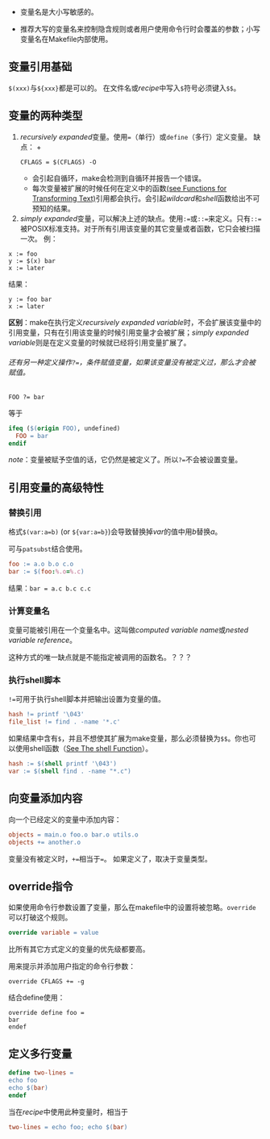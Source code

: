 - 变量名是大小写敏感的。

- 推荐大写的变量名来控制隐含规则或者用户使用命令行时会覆盖的参数；小写变量名在Makefile内部使用。

## 变量引用基础
`$(xxx)`与`${xxx}`都是可以的。
在文件名或*recipe*中写入`$`符号必须键入`$$`。

## 变量的两种类型
1. *recursively expanded*变量。使用`=`（单行）或`define`（多行）定义变量。
缺点：
    + 
    ```
    CFLAGS = $(CFLAGS) -O
    ```
    + 会引起自循环，make会检测到自循环并报告一个错误。
    + 每次变量被扩展的时候任何在定义中的函数[(see Functions for Transforming Text)](https://www.gnu.org/software/make/manual/make.html#Functions)引用都会执行。会引起*wildcard*和*shell*函数给出不可预知的结果。
2. *simply expanded*变量，可以解决上述的缺点。使用`:=`或`::=`来定义。只有`::=`被POSIX标准支持。对于所有引用该变量的其它变量或者函数，它只会被扫描一次。
例：
```
x := foo
y := $(x) bar
x := later
```
结果：
```
y := foo bar
x := later
```
**区别**：make在执行定义*recursively expanded variable*时，不会扩展该变量中的引用变量，只有在引用该变量的时候引用变量才会被扩展；*simply expanded variable*则是在定义变量的时候就已经将引用变量扩展了。

###### 还有另一种定义操作`?=`，条件赋值变量，如果该变量没有被定义过，那么才会被赋值。
```
FOO ?= bar
```
等于
```makefile
ifeq ($(origin FOO), undefined)
  FOO = bar
endif
```
*note*：变量被赋予空值的话，它仍然是被定义了。所以`?=`不会被设置变量。

## 引用变量的高级特性
### 替换引用
格式`$(var:a=b)` (or `${var:a=b}`)会导致替换掉*var*的值中用*b*替换*a*。

可与`patsubst`结合使用。
```makefile
foo := a.o b.o c.o
bar := $(foo:%.o=%.c)
```
结果：`bar = a.c b.c c.c`

### 计算变量名
变量可能被引用在一个变量名中。这叫做*computed variable name*或*nested variable reference*。

这种方式的唯一缺点就是不能指定被调用的函数名。？？？

### 执行shell脚本
`!=`可用于执行shell脚本并把输出设置为变量的值。
```makefile
hash != printf '\043'
file_list != find . -name '*.c'
```
如果结果中含有`$`，并且不想使其扩展为make变量，那么必须替换为`$$`。你也可以使用shell函数（[See The shell Function](https://www.gnu.org/software/make/manual/make.html#Shell-Function)）。
```makefile
hash := $(shell printf '\043')
var := $(shell find . -name "*.c")
```

## 向变量添加内容
向一个已经定义的变量中添加内容：
```makefile
objects = main.o foo.o bar.o utils.o
objects += another.o
```
变量没有被定义时，`+=`相当于`=`。
如果定义了，取决于变量类型。

## override指令
如果使用命令行参数设置了变量，那么在makefile中的设置将被忽略。`override`可以打破这个规则。
```makefile
override variable = value
```
比所有其它方式定义的变量的优先级都要高。

用来提示并添加用户指定的命令行参数：
```
override CFLAGS += -g
```

结合define使用：
```
override define foo =
bar
endef
```
## 定义多行变量
```makefile
define two-lines =
echo foo
echo $(bar)
endef
```
当在*recipe*中使用此种变量时，相当于
```makefile
two-lines = echo foo; echo $(bar)
```
